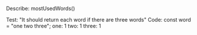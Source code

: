 Describe: mostUsedWords()

Test: "It should return each word if there are three words"
Code:
const word = "one two three";
one: 1
two: 1
three: 1